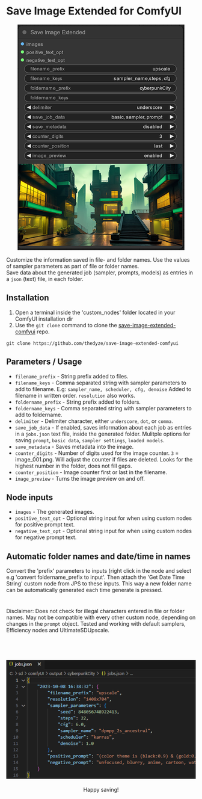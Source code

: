 # Save Image Extended for ComfyUI

<p align="center">
 <img src="assets/example.png" />
</p>

 Customize the information saved in file- and folder names. Use the values of sampler parameters as part of file or folder names. <br>Save data about the generated job (sampler, prompts, models) as entries in a `json` (text) file, in each folder.

 ## Installation
1. Open a terminal inside the 'custom_nodes' folder located in your ComfyUI installation dir
2. Use the `git clone` command to clone the [save-image-extended-comfyui](https://github.com/thedyze/save-image-extended-comfyui) repo.
```
git clone https://github.com/thedyze/save-image-extended-comfyui
```

## Parameters / Usage

- `filename_prefix` -  String prefix added to files.
- `filename_keys` - Comma separated string with sampler parameters to add to filename. E.g: `sampler_name, scheduler, cfg, denoise` Added to filename in written order. `resolution` also works.
- `foldername_prefix` - String prefix added to folders.
- `foldername_keys` - Comma separated string with sampler parameters to add to foldername.
- `delimiter` - Delimiter character, either `underscore`, `dot`, or `comma`.
- `save_job_data` - If enabled, saves information about each job as entries in a `jobs.json` text file, inside the generated folder. Mulitple options for saving `prompt`, `basic data`, `sampler settings`, `loaded models`.
- `save_metadata` - Saves metadata into the image.
- `counter_digits` - Number of digits used for the image counter. `3` = image_001.png. Will adjust the counter if files are deleted. Looks for the highest number in the folder, does not fill gaps.
- `counter_position` - Image counter first or last in the filename.
- `image_preview` - Turns the image preview on and off.

## Node inputs

- `images` - The generated images.
- `positive_text_opt` - Optional string input for when using custom nodes for positive prompt text.
- `negative_text_opt` - Optional string input for when using custom nodes for negative prompt text.

## Automatic folder names and date/time in names

Convert the 'prefix' parameters to inputs (right click in the node and select e.g 'convert foldername_prefix to input'. Then attach the 'Get Date Time String' custom node from JPS to these inputs. This way a new folder name can be automatically generated each time generate is pressed.
#
Disclaimer: Does not check for illegal characters entered in file or folder names. May not be compatible with every other custom node, depending on changes in the `prompt` object. Tested and working with default samplers, Efficiency nodes and UltimateSDUpscale.
#
<br>

<p align="center">
 <img src="assets/prompts.png" />
<br><br>
 Happy saving!
</p>



